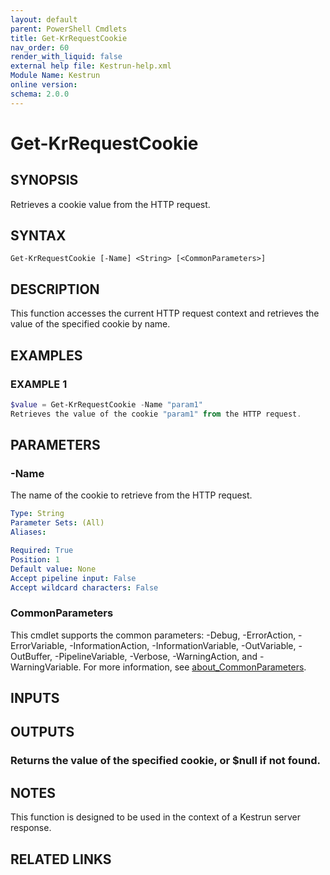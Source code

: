 ```yaml
---
layout: default
parent: PowerShell Cmdlets
title: Get-KrRequestCookie
nav_order: 60
render_with_liquid: false
external help file: Kestrun-help.xml
Module Name: Kestrun
online version:
schema: 2.0.0
---
```


# Get-KrRequestCookie

## SYNOPSIS
Retrieves a cookie value from the HTTP request.

## SYNTAX

```
Get-KrRequestCookie [-Name] <String> [<CommonParameters>]
```

## DESCRIPTION
This function accesses the current HTTP request context and retrieves the value
of the specified cookie by name.

## EXAMPLES

### EXAMPLE 1
```powershell
$value = Get-KrRequestCookie -Name "param1"
Retrieves the value of the cookie "param1" from the HTTP request.
```

## PARAMETERS

### -Name
The name of the cookie to retrieve from the HTTP request.

```yaml
Type: String
Parameter Sets: (All)
Aliases:

Required: True
Position: 1
Default value: None
Accept pipeline input: False
Accept wildcard characters: False
```

### CommonParameters
This cmdlet supports the common parameters: -Debug, -ErrorAction, -ErrorVariable, -InformationAction, -InformationVariable, -OutVariable, -OutBuffer, -PipelineVariable, -Verbose, -WarningAction, and -WarningVariable. For more information, see [about_CommonParameters](http://go.microsoft.com/fwlink/?LinkID=113216).

## INPUTS

## OUTPUTS

### Returns the value of the specified cookie, or $null if not found.
## NOTES
This function is designed to be used in the context of a Kestrun server response.

## RELATED LINKS
